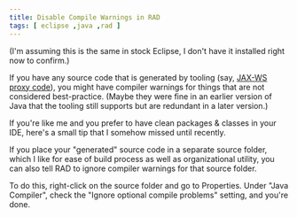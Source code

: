 ```yaml
---
title: Disable Compile Warnings in RAD
tags: [ eclipse ,java ,rad ]
---
```

(I'm assuming this is the same in stock Eclipse, I don't have it installed right now to confirm.)

If you have any source code that is generated by tooling (say, [JAX-WS proxy code](https://www.ibm.com/developerworks/community/blogs/Dougclectica/entry/jax_ws_code_for_websphere_8_5)), you might have compiler warnings for things that are not considered best-practice. (Maybe they were fine in an earlier version of Java that the tooling still supports but are redundant in a later version.)

If you're like me and you prefer to have clean packages & classes in your IDE, here's a small tip that I somehow missed until recently.

If you place your "generated" source code in a separate source folder, which I like for ease of build process as well as organizational utility, you can also tell RAD to ignore compiler warnings for that source folder.

To do this, right-click on the source folder and go to Properties. Under "Java Compiler", check the "Ignore optional compile problems" setting, and you're done.
